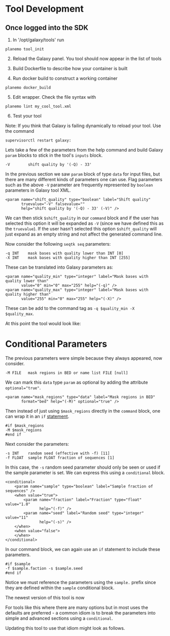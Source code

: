 
Tool Development
================

Once logged into the SDK
------------------------

1) In '/opt/galaxy/tools' run
```
planemo tool_init
```

2) Reload the Galaxy panel. You tool should now appear in the list of tools

3) Build Dockerfile to describe how your container is built

4) Run docker build to construct a working container
```
planemo docker_build
```

5) Edit wrapper. Check the file syntax with
```
planemo lint my_cool_tool.xml
```

6) Test your tool

Note: If you think that Galaxy is failing dynamically to reload your tool. Use
the command
```
supervisorctl restart galaxy:
```



Lets take a few of the parameters from the help command and build Galaxy
`param` blocks to stick in the tool's `inputs` block.

    -V        shift quality by '(-Q) - 33'

In the previous section we saw `param` block of type `data` for input
files, but there are many different kinds of parameters one can use.
Flag parameters such as the above `-V` parameter are frequently
represented by `boolean` parameters in Galaxy tool XML.

    <param name="shift_quality" type="boolean" label="Shift quality"
           truevalue="-V" falsevalue=""
           help="shift quality by '(-Q) - 33' (-V)" />

We can then stick `$shift_quality` in our `command` block and if the
user has selected this option it will be expanded as `-V` (since we have
defined this as the `truevalue`). If the user hasn't selected this
option `$shift_quality` will just expand as an empty string and not
affect the generated command line.

Now consider the following `seqtk seq` parameters:

    -q INT    mask bases with quality lower than INT [0]
    -X INT    mask bases with quality higher than INT [255]

These can be translated into Galaxy parameters as:

    <param name="quality_min" type="integer" label="Mask bases with quality lower than"
           value="0" min="0" max="255" help="(-q)" />
    <param name="quality_max" type="integer" label="Mask bases with quality higher than"
           value="255" min="0" max="255" help="(-X)" />

These can be add to the command tag as
`-q $quality_min -X $quality_max`.

At this point the tool would look like:

Conditional Parameters
======================

The previous parameters were simple because they always appeared, now
consider.

    -M FILE   mask regions in BED or name list FILE [null]

We can mark this `data` type `param` as optional by adding the attribute
`optional="true"`.

    <param name="mask_regions" type="data" label="Mask regions in BED"
           format="bed" help="(-M)" optional="true" />

Then instead of just using `$mask_regions` directly in the `command`
block, one can wrap it in an `if`
[statement](http://www.cheetahtemplate.org/docs/users_guide_html/users_guide.html#SECTION0001040000000000000000).

    #if $mask_regions
    -M $mask_regions
    #end if

Next consider the parameters:

    -s INT    random seed (effective with -f) [11]
    -f FLOAT  sample FLOAT fraction of sequences [1]

In this case, the `-s` random seed parameter should only be seen or used
if the sample parameter is set. We can express this using a
`conditional` block.

    <conditional>
        <param name="sample" type="boolean" label="Sample fraction of sequences" />
        <when value="true">
            <param name="fraction" label="Fraction" type="float" value="1.0"
                   help="(-f)" />
            <param name="seed" label="Random seed" type="integer" value="11"
                   help="(-s)" />
        </when>
        <when value="false">
        </when>
    </conditional>

In our command block, we can again use an `if` statement to include
these parameters.

    #if $sample
    -f $sample.faction -s $sample.seed
    #end if

Notice we must reference the parameters using the `sample.` prefix since
they are defined within the `sample` conditional block.

The newest version of this tool is now

For tools like this where there are many options but in most uses the
defaults are preferred - a common idiom is to break the parameters into
simple and advanced sections using a `conditional`.

Updating this tool to use that idiom might look as follows.
